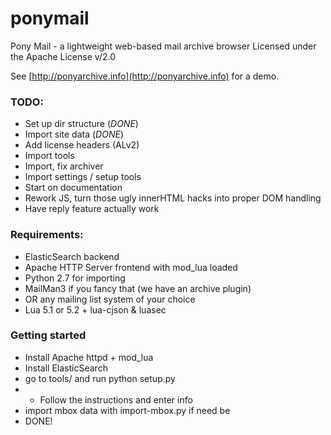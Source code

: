 # ponymail
Pony Mail - a lightweight web-based mail archive browser
Licensed under the Apache License v/2.0

See [http://ponyarchive.info](http://ponyarchive.info) for a demo.

### TODO: ###
* Set up dir structure (*DONE*)
* Import site data (*DONE*)
* Add license headers (ALv2)
* Import tools
* Import, fix archiver
* Import settings / setup tools
* Start on documentation
* Rework JS, turn those ugly innerHTML hacks into proper DOM handling
* Have reply feature actually work


### Requirements: ###

* ElasticSearch backend
* Apache HTTP Server frontend with mod_lua loaded
* Python 2.7 for importing
* MailMan3 if you fancy that (we have an archive plugin)
* OR any mailing list system of your choice
* Lua 5.1 or 5.2 + lua-cjson & luasec


### Getting started ###

* Install Apache httpd + mod_lua
* Install ElasticSearch
* go to tools/ and run python setup.py
* * Follow the instructions and enter info
* import mbox data with import-mbox.py if need be
* DONE!

